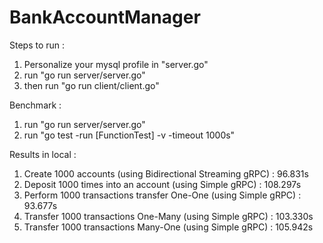 # BankAccountManager

Steps to run :
1.  Personalize your mysql profile in "server.go"
2.  run "go run server/server.go"
3.  then run "go run client/client.go"


Benchmark :
1.  run "go run server/server.go"
2.  run "go test -run [FunctionTest] -v -timeout 1000s"

Results in local :
1.  Create 1000 accounts (using Bidirectional Streaming gRPC) : 96.831s
2.  Deposit 1000 times into an account (using Simple gRPC)  : 108.297s
3.  Perform 1000 transactions transfer One-One (using Simple gRPC) :  93.677s
4.  Transfer 1000 transactions One-Many (using Simple gRPC) : 103.330s
5.  Transfer 1000 transactions Many-One (using Simple gRPC) : 105.942s
